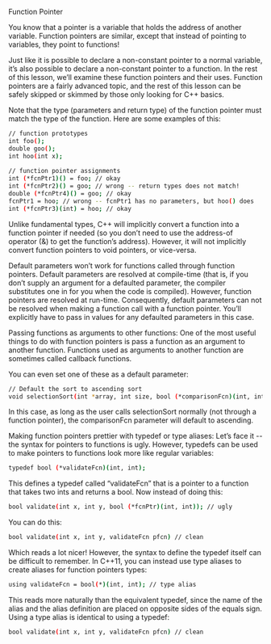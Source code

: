 Function Pointer

You know that a pointer is a variable that holds the address of another variable. Function pointers are similar, except that instead of pointing to variables, they point to functions!

Just like it is possible to declare a non-constant pointer to a normal variable, it’s also possible to declare a non-constant pointer to a function. In the rest of this lesson, we’ll examine these function pointers and their uses. Function pointers are a fairly advanced topic, and the rest of this lesson can be safely skipped or skimmed by those only looking for C++ basics.

Note that the type (parameters and return type) of the function pointer must match the type of the function. Here are some examples of this:
```sh
// function prototypes
int foo();
double goo();
int hoo(int x);
 
// function pointer assignments
int (*fcnPtr1)() = foo; // okay
int (*fcnPtr2)() = goo; // wrong -- return types does not match!
double (*fcnPtr4)() = goo; // okay
fcnPtr1 = hoo; // wrong -- fcnPtr1 has no parameters, but hoo() does
int (*fcnPtr3)(int) = hoo; // okay
```

Unlike fundamental types, C++ will implicitly convert a function into a function pointer if needed (so you don’t need to use the address-of operator (&) to get the function’s address). However, it will not implicitly convert function pointers to void pointers, or vice-versa.

Default parameters won’t work for functions called through function pointers. Default parameters are resolved at compile-time (that is, if you don’t supply an argument for a defaulted parameter, the compiler substitutes one in for you when the code is compiled). However, function pointers are resolved at run-time. Consequently, default parameters can not be resolved when making a function call with a function pointer. You’ll explicitly have to pass in values for any defaulted parameters in this case.

Passing functions as arguments to other functions:
One of the most useful things to do with function pointers is pass a function as an argument to another function. Functions used as arguments to another function are sometimes called callback functions.

You can even set one of these as a default parameter:
```sh
// Default the sort to ascending sort
void selectionSort(int *array, int size, bool (*comparisonFcn)(int, int) = ascending);
```

In this case, as long as the user calls selectionSort normally (not through a function pointer), the comparisonFcn parameter will default to ascending.

Making function pointers prettier with typedef or type aliases:
Let’s face it -- the syntax for pointers to functions is ugly. However, typedefs can be used to make pointers to functions look more like regular variables:
```sh
typedef bool (*validateFcn)(int, int);
```

This defines a typedef called “validateFcn” that is a pointer to a function that takes two ints and returns a bool.
Now instead of doing this:
```sh
bool validate(int x, int y, bool (*fcnPtr)(int, int)); // ugly
```

You can do this:
```sh
bool validate(int x, int y, validateFcn pfcn) // clean
```

Which reads a lot nicer! However, the syntax to define the typedef itself can be difficult to remember.
In C++11, you can instead use type aliases to create aliases for function pointers types:
```sh
using validateFcn = bool(*)(int, int); // type alias
```

This reads more naturally than the equivalent typedef, since the name of the alias and the alias definition are placed on opposite sides of the equals sign.
Using a type alias is identical to using a typedef:
```sh
bool validate(int x, int y, validateFcn pfcn) // clean
```

